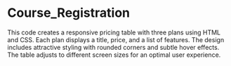 # Course_Registration
This code creates a responsive pricing table with three plans using HTML and CSS. Each plan displays a title, price, and a list of features. 
The design includes attractive styling with rounded corners and subtle hover effects. 
The table adjusts to different screen sizes for an optimal user experience.
